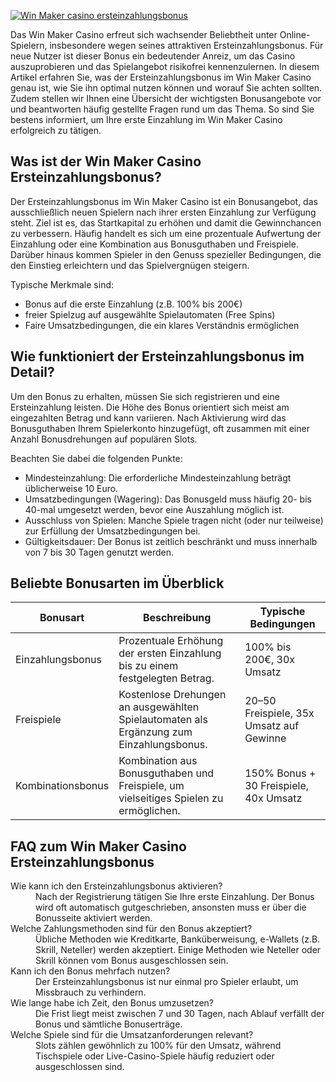 [![Win Maker casino ersteinzahlungsbonus](https://123-caf.pages.dev/gitsignup.png)](https://vrmoo.ru/Bt82HjjY)

<p>Das Win Maker Casino erfreut sich wachsender Beliebtheit unter Online-Spielern, insbesondere wegen seines attraktiven Ersteinzahlungsbonus. Für neue Nutzer ist dieser Bonus ein bedeutender Anreiz, um das Casino auszuprobieren und das Spielangebot risikofrei kennenzulernen. In diesem Artikel erfahren Sie, was der Ersteinzahlungsbonus im Win Maker Casino genau ist, wie Sie ihn optimal nutzen können und worauf Sie achten sollten. Zudem stellen wir Ihnen eine Übersicht der wichtigsten Bonusangebote vor und beantworten häufig gestellte Fragen rund um das Thema. So sind Sie bestens informiert, um Ihre erste Einzahlung im Win Maker Casino erfolgreich zu tätigen.</p>  <h2>Was ist der Win Maker Casino Ersteinzahlungsbonus?</h2> <p>Der Ersteinzahlungsbonus im Win Maker Casino ist ein Bonusangebot, das ausschließlich neuen Spielern nach ihrer ersten Einzahlung zur Verfügung steht. Ziel ist es, das Startkapital zu erhöhen und damit die Gewinnchancen zu verbessern. Häufig handelt es sich um eine prozentuale Aufwertung der Einzahlung oder eine Kombination aus Bonusguthaben und Freispiele. Darüber hinaus kommen Spieler in den Genuss spezieller Bedingungen, die den Einstieg erleichtern und das Spielvergnügen steigern.</p>  <p>Typische Merkmale sind:</p> <ul> <li>Bonus auf die erste Einzahlung (z.B. 100% bis 200€)</li> <li>freier Spielzug auf ausgewählte Spielautomaten (Free Spins)</li> <li>Faire Umsatzbedingungen, die ein klares Verständnis ermöglichen</li> </ul>  <h2>Wie funktioniert der Ersteinzahlungsbonus im Detail?</h2> <p>Um den Bonus zu erhalten, müssen Sie sich registrieren und eine Ersteinzahlung leisten. Die Höhe des Bonus orientiert sich meist am eingezahlten Betrag und kann variieren. Nach Aktivierung wird das Bonusguthaben Ihrem Spielerkonto hinzugefügt, oft zusammen mit einer Anzahl Bonusdrehungen auf populären Slots.</p>  <p>Beachten Sie dabei die folgenden Punkte:</p> <ul> <li>Mindesteinzahlung: Die erforderliche Mindesteinzahlung beträgt üblicherweise 10 Euro.</li> <li>Umsatzbedingungen (Wagering): Das Bonusgeld muss häufig 20- bis 40-mal umgesetzt werden, bevor eine Auszahlung möglich ist.</li> <li>Ausschluss von Spielen: Manche Spiele tragen nicht (oder nur teilweise) zur Erfüllung der Umsatzbedingungen bei.</li> <li>Gültigkeitsdauer: Der Bonus ist zeitlich beschränkt und muss innerhalb von 7 bis 30 Tagen genutzt werden.</li> </ul>  <h2>Beliebte Bonusarten im Überblick</h2> <table> <thead> <tr> <th>Bonusart</th> <th>Beschreibung</th> <th>Typische Bedingungen</th> </tr> </thead> <tbody> <tr> <td>Einzahlungsbonus</td> <td>Prozentuale Erhöhung der ersten Einzahlung bis zu einem festgelegten Betrag.</td> <td>100% bis 200€, 30x Umsatz</td> </tr> <tr> <td>Freispiele</td> <td>Kostenlose Drehungen an ausgewählten Spielautomaten als Ergänzung zum Einzahlungsbonus.</td> <td>20–50 Freispiele, 35x Umsatz auf Gewinne</td> </tr> <tr> <td>Kombinationsbonus</td> <td>Kombination aus Bonusguthaben und Freispiele, um vielseitiges Spielen zu ermöglichen.</td> <td>150% Bonus + 30 Freispiele, 40x Umsatz</td> </tr> </tbody> </table>  <h2>FAQ zum Win Maker Casino Ersteinzahlungsbonus</h2> <dl> <dt>Wie kann ich den Ersteinzahlungsbonus aktivieren?</dt> <dd>Nach der Registrierung tätigen Sie Ihre erste Einzahlung. Der Bonus wird oft automatisch gutgeschrieben, ansonsten muss er über die Bonusseite aktiviert werden.</dd>  <dt>Welche Zahlungsmethoden sind für den Bonus akzeptiert?</dt> <dd>Übliche Methoden wie Kreditkarte, Banküberweisung, e-Wallets (z.B. Skrill, Neteller) werden akzeptiert. Einige Methoden wie Neteller oder Skrill können vom Bonus ausgeschlossen sein.</dd>  <dt>Kann ich den Bonus mehrfach nutzen?</dt> <dd>Der Ersteinzahlungsbonus ist nur einmal pro Spieler erlaubt, um Missbrauch zu verhindern.</dd>  <dt>Wie lange habe ich Zeit, den Bonus umzusetzen?</dt> <dd>Die Frist liegt meist zwischen 7 und 30 Tagen, nach Ablauf verfällt der Bonus und sämtliche Bonuserträge.</dd>  <dt>Welche Spiele sind für die Umsatzanforderungen relevant?</dt> <dd>Slots zählen gewöhnlich zu 100% für den Umsatz, während Tischspiele oder Live-Casino-Spiele häufig reduziert oder ausgeschlossen sind.</dd> </dl>